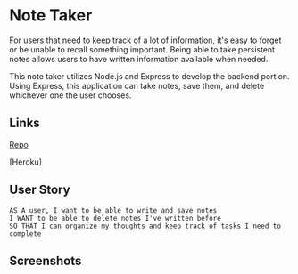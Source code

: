 # Note Taker

For users that need to keep track of a lot of information, it's easy to forget or be unable to recall something important. Being able to take persistent notes allows users to have written information available when needed.

This note taker utilizes Node.js and Express to develop the backend portion. Using Express, this application can take notes, save them, and delete whichever one the user chooses. 

## Links

[Repo](https://github.com/MCui1997/Note-Taker)

[Heroku]

## User Story
```
AS A user, I want to be able to write and save notes
I WANT to be able to delete notes I've written before
SO THAT I can organize my thoughts and keep track of tasks I need to complete
```
## Screenshots
